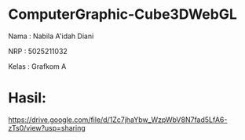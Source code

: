 # ComputerGraphic-Cube3DWebGL


Nama  : Nabila A'idah Diani

NRP   : 5025211032

Kelas : Grafkom A


# Hasil:

https://drive.google.com/file/d/1Zc7jhaYbw_WzpWbV8N7fad5LfA6-zTs0/view?usp=sharing
